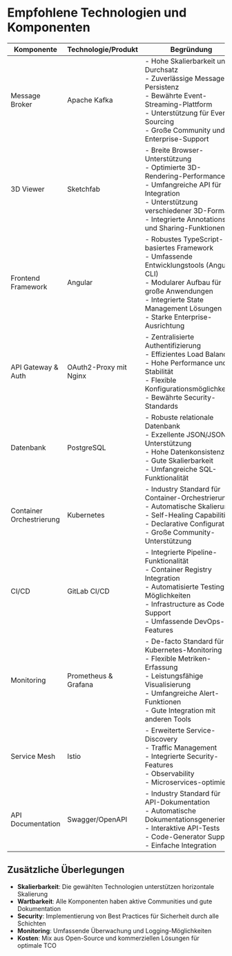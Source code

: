 # Empfohlene Technologien und Komponenten

| Komponente | Technologie/Produkt | Begründung |
|------------|-------------------|------------|
| Message Broker | Apache Kafka | - Hohe Skalierbarkeit und Durchsatz<br>- Zuverlässige Message-Persistenz<br>- Bewährte Event-Streaming-Plattform<br>- Unterstützung für Event-Sourcing<br>- Große Community und Enterprise-Support |
| 3D Viewer | Sketchfab | - Breite Browser-Unterstützung<br>- Optimierte 3D-Rendering-Performance<br>- Umfangreiche API für Integration<br>- Unterstützung verschiedener 3D-Formate<br>- Integrierte Annotations- und Sharing-Funktionen |
| Frontend Framework | Angular | - Robustes TypeScript-basiertes Framework<br>- Umfassende Entwicklungstools (Angular CLI)<br>- Modularer Aufbau für große Anwendungen<br>- Integrierte State Management Lösungen<br>- Starke Enterprise-Ausrichtung |
| API Gateway & Auth | OAuth2-Proxy mit Nginx | - Zentralisierte Authentifizierung<br>- Effizientes Load Balancing<br>- Hohe Performance und Stabilität<br>- Flexible Konfigurationsmöglichkeiten<br>- Bewährte Security-Standards |
| Datenbank | PostgreSQL | - Robuste relationale Datenbank<br>- Exzellente JSON/JSONB Unterstützung<br>- Hohe Datenkonsistenz<br>- Gute Skalierbarkeit<br>- Umfangreiche SQL-Funktionalität |
| Container Orchestrierung | Kubernetes | - Industry Standard für Container-Orchestrierung<br>- Automatische Skalierung<br>- Self-Healing Capabilities<br>- Declarative Configuration<br>- Große Community-Unterstützung |
| CI/CD | GitLab CI/CD | - Integrierte Pipeline-Funktionalität<br>- Container Registry Integration<br>- Automatisierte Testing-Möglichkeiten<br>- Infrastructure as Code Support<br>- Umfassende DevOps-Features |
| Monitoring | Prometheus & Grafana | - De-facto Standard für Kubernetes-Monitoring<br>- Flexible Metriken-Erfassung<br>- Leistungsfähige Visualisierung<br>- Umfangreiche Alert-Funktionen<br>- Gute Integration mit anderen Tools |
| Service Mesh | Istio | - Erweiterte Service-Discovery<br>- Traffic Management<br>- Integrierte Security-Features<br>- Observability<br>- Microservices-optimiert |
| API Documentation | Swagger/OpenAPI | - Industry Standard für API-Dokumentation<br>- Automatische Dokumentationsgenerierung<br>- Interaktive API-Tests<br>- Code-Generator Support<br>- Einfache Integration |

## Zusätzliche Überlegungen

- **Skalierbarkeit**: Die gewählten Technologien unterstützen horizontale Skalierung
- **Wartbarkeit**: Alle Komponenten haben aktive Communities und gute Dokumentation
- **Security**: Implementierung von Best Practices für Sicherheit durch alle Schichten
- **Monitoring**: Umfassende Überwachung und Logging-Möglichkeiten
- **Kosten**: Mix aus Open-Source und kommerziellen Lösungen für optimale TCO
